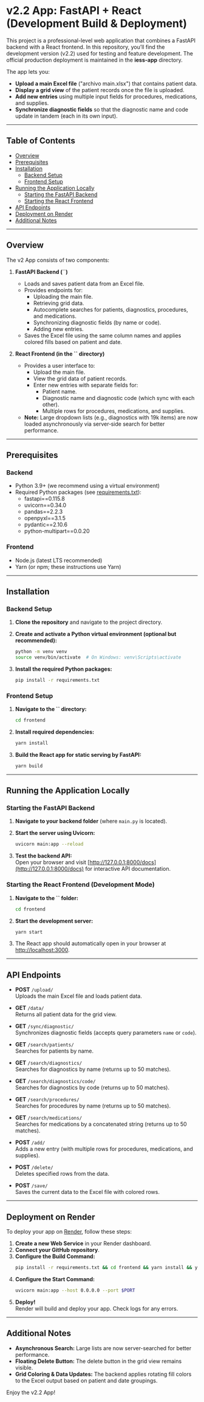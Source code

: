 # v2.2 App: FastAPI + React (Development Build & Deployment)

This project is a professional-level web application that combines a FastAPI backend with a React frontend. In this repository, you’ll find the development version (v2.2) used for testing and feature development. The official production deployment is maintained in the **iess-app** directory.

The app lets you:

- **Upload a main Excel file** ("archivo main.xlsx") that contains patient data.
- **Display a grid view** of the patient records once the file is uploaded.
- **Add new entries** using multiple input fields for procedures, medications, and supplies.
- **Synchronize diagnostic fields** so that the diagnostic name and code update in tandem (each in its own input).

---

## Table of Contents

- [Overview](#overview)
- [Prerequisites](#prerequisites)
- [Installation](#installation)
  - [Backend Setup](#backend-setup)
  - [Frontend Setup](#frontend-setup)
- [Running the Application Locally](#running-the-application-locally)
  - [Starting the FastAPI Backend](#starting-the-fastapi-backend)
  - [Starting the React Frontend](#starting-the-react-frontend)
- [API Endpoints](#api-endpoints)
- [Deployment on Render](#deployment-on-render)
- [Additional Notes](#additional-notes)

---

## Overview

The v2 App consists of two components:

1. **FastAPI Backend (**``**)**

   - Loads and saves patient data from an Excel file.
   - Provides endpoints for:
     - Uploading the main file.
     - Retrieving grid data.
     - Autocomplete searches for patients, diagnostics, procedures, and medications.
     - Synchronizing diagnostic fields (by name or code).
     - Adding new entries.
   - Saves the Excel file using the same column names and applies colored fills based on patient and date.

2. **React Frontend (in the **``** directory)**

   - Provides a user interface to:
     - Upload the main file.
     - View the grid data of patient records.
     - Enter new entries with separate fields for:
       - Patient name.
       - Diagnostic name and diagnostic code (which sync with each other).
       - Multiple rows for procedures, medications, and supplies.
   - **Note:** Large dropdown lists (e.g., diagnostics with 19k items) are now loaded asynchronously via server‑side search for better performance.

---

## Prerequisites

### Backend

- Python 3.9+ (we recommend using a virtual environment)
- Required Python packages (see [requirements.txt](requirements.txt)):
  - fastapi==0.115.8
  - uvicorn==0.34.0
  - pandas==2.2.3
  - openpyxl==3.1.5
  - pydantic==2.10.6
  - python-multipart==0.0.20

### Frontend

- Node.js (latest LTS recommended)
- Yarn (or npm; these instructions use Yarn)

---

## Installation

### Backend Setup

1. **Clone the repository** and navigate to the project directory.

2. **Create and activate a Python virtual environment (optional but recommended):**

   ```bash
   python -m venv venv
   source venv/bin/activate  # On Windows: venv\Scripts\activate
   ```

3. **Install the required Python packages:**

   ```bash
   pip install -r requirements.txt
   ```

### Frontend Setup

1. **Navigate to the **``** directory:**

   ```bash
   cd frontend
   ```

2. **Install required dependencies:**

   ```bash
   yarn install
   ```

3. **Build the React app for static serving by FastAPI:**

   ```bash
   yarn build
   ```

---

## Running the Application Locally

### Starting the FastAPI Backend

1. **Navigate to your backend folder** (where `main.py` is located).

2. **Start the server using Uvicorn:**

   ```bash
   uvicorn main:app --reload
   ```

3. **Test the backend API:**\
   Open your browser and visit [http://127.0.0.1:8000/docs](http://127.0.0.1:8000/docs) for interactive API documentation.

### Starting the React Frontend (Development Mode)

1. **Navigate to the **``** folder:**

   ```bash
   cd frontend
   ```

2. **Start the development server:**

   ```bash
   yarn start
   ```

3. The React app should automatically open in your browser at [http://localhost:3000](http://localhost:3000).

---

## API Endpoints

- **POST** `/upload/`\
  Uploads the main Excel file and loads patient data.

- **GET** `/data/`\
  Returns all patient data for the grid view.

- **GET** `/sync/diagnostic/`\
  Synchronizes diagnostic fields (accepts query parameters `name` or `code`).

- **GET** `/search/patients/`\
  Searches for patients by name.

- **GET** `/search/diagnostics/`\
  Searches for diagnostics by name (returns up to 50 matches).

- **GET** `/search/diagnostics/code/`\
  Searches for diagnostics by code (returns up to 50 matches).

- **GET** `/search/procedures/`\
  Searches for procedures by name (returns up to 50 matches).

- **GET** `/search/medications/`\
  Searches for medications by a concatenated string (returns up to 50 matches).

- **POST** `/add/`\
  Adds a new entry (with multiple rows for procedures, medications, and supplies).

- **POST** `/delete/`\
  Deletes specified rows from the data.

- **POST** `/save/`\
  Saves the current data to the Excel file with colored rows.

---

## Deployment on Render

To deploy your app on [Render](https://render.com), follow these steps:

1. **Create a new Web Service** in your Render dashboard.
2. **Connect your GitHub repository**.
3. **Configure the Build Command:**
   ```bash
   pip install -r requirements.txt && cd frontend && yarn install && yarn build
   ```
4. **Configure the Start Command:**
   ```bash
   uvicorn main:app --host 0.0.0.0 --port $PORT
   ```
5. **Deploy!**\
   Render will build and deploy your app. Check logs for any errors.

---

## Additional Notes

- **Asynchronous Search:** Large lists are now server-searched for better performance.
- **Floating Delete Button:** The delete button in the grid view remains visible.
- **Grid Coloring & Data Updates:** The backend applies rotating fill colors to the Excel output based on patient and date groupings.

Enjoy the v2.2 App!